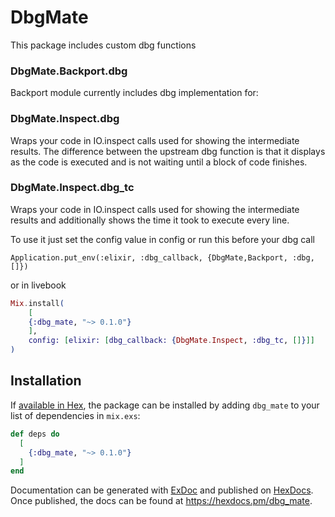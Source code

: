# DbgMate

This package includes custom dbg functions

### DbgMate.Backport.dbg
Backport module currently includes dbg implementation for:

### DbgMate.Inspect.dbg
Wraps your code in IO.inspect calls used for showing the intermediate results.
The difference between the upstream dbg function is that it displays as the code
is executed and is not waiting until a block of code finishes.

### DbgMate.Inspect.dbg_tc
Wraps your code in IO.inspect calls used for showing the intermediate results
and additionally shows the time it took to execute every line.

To use it just set the config value in config or run this before your dbg call

```
Application.put_env(:elixir, :dbg_callback, {DbgMate,Backport, :dbg, []})
```

or in livebook

```elixir
Mix.install(
    [
    {:dbg_mate, "~> 0.1.0"}
    ],
    config: [elixir: [dbg_callback: {DbgMate.Inspect, :dbg_tc, []}]]
)
```

## Installation

If [available in Hex](https://hex.pm/docs/publish), the package can be installed
by adding `dbg_mate` to your list of dependencies in `mix.exs`:

```elixir
def deps do
  [
    {:dbg_mate, "~> 0.1.0"}
  ]
end
```

Documentation can be generated with [ExDoc](https://github.com/elixir-lang/ex_doc)
and published on [HexDocs](https://hexdocs.pm). Once published, the docs can
be found at <https://hexdocs.pm/dbg_mate>.

